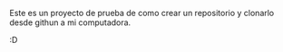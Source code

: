 Este es un proyecto de prueba de como crear un repositorio y clonarlo desde githun a mi computadora.

:D

